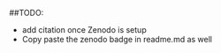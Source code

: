 ##TODO: 
  - add citation once Zenodo is setup 
  - Copy paste the zenodo badge in readme.md as well

